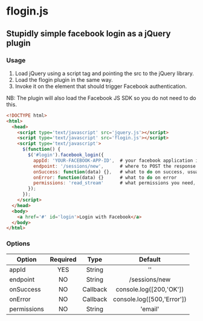 # flogin.js

## Stupidly simple facebook login as a jQuery plugin

### Usage

1. Load jQuery using a script tag and pointing the src to the jQuery library.
2. Load the flogin plugin in the same way.
3. Invoke it on the element that should trigger Facebook authentication.

NB: The plugin will also load the Facebook JS SDK so you do not need to do this.

```html
<!DOCTYPE html>
<html>
  <head>
  	<script type='text/javascript' src='jquery.js'></script>
  	<script type='text/javascript' src='flogin.js'></script>
  	<script type='text/javascript'>
  	  $(function() {
  	    $('#login').facebook_login({
  	      appId: 'YOUR-FACEBOOK-APP-ID',  # your facebook application id
  	      endpoint: '/sessions/new',      # where to POST the response to
  	      onSuccess: function(data) {},   # what to do on success, usually redirect
  	      onError: function(data) {}      # what to do on error
  	      permissions: 'read_stream'      # what permissions you need, default is just email
  	    });
  	  });
  	</script>
  </head>
  <body>
    <a href='#' id='login'>Login with Facebook</a>
  </body>
</html>
```

### Options

| Option        | Required      | Type    |  Default
| ------------- |:-------------:|:-------:| :------:
| appId         | YES           | String  | ''
| endpoint      | NO            | String  | /sessions/new
| onSuccess     | NO            | Callback| console.log([200,'OK'])
| onError       | NO            | Callback| console.log([500,'Error'])
| permissions   | NO            | String  | 'email'
